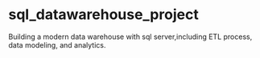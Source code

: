 # sql_datawarehouse_project
Building a modern data warehouse with sql server,including ETL process, data modeling, and analytics.

